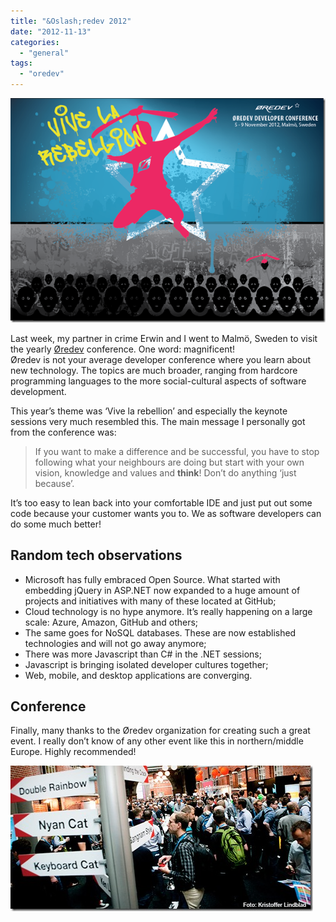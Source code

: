 ```yaml
---
title: "&Oslash;redev 2012"
date: "2012-11-13"
categories: 
  - "general"
tags: 
  - "oredev"
---
```


  
[![oredev](images/oredev.png "oredev")](http://oredev.org/2012)

Last week, my partner in crime Erwin and I went to Malmö, Sweden to visit the yearly [Øredev](http://oredev.org) conference. One word: magnificent!  
Øredev is not your average developer conference where you learn about new technology. The topics are much broader, ranging from hardcore programming languages to the more social-cultural aspects of software development.

This year’s theme was ‘Vive la rebellion’ and especially the keynote sessions very much resembled this. The main message I personally got from the conference was:

> If you want to make a difference and be successful, you have to stop following what your neighbours are doing but start with your own vision, knowledge and values and **think**! Don’t do anything ‘just because’.

It’s too easy to lean back into your comfortable IDE and just put out some code because your customer wants you to. We as software developers can do some much better!

## Random tech observations

- Microsoft has fully embraced Open Source. What started with embedding jQuery in ASP.NET now expanded to a huge amount of projects and initiatives with many of these located at GitHub;
- Cloud technology is no hype anymore. It’s really happening on a large scale: Azure, Amazon, GitHub and others;
- The same goes for NoSQL databases. These are now established technologies and will not go away anymore;
- There was more Javascript than C# in the .NET sessions;
- Javascript is bringing isolated developer cultures together;
- Web, mobile, and desktop applications are converging.

## Conference

Finally, many thanks to the Øredev organization for creating such a great event. I really don’t know of any other event like this in northern/middle Europe. Highly recommended!

[![1931818533](images/1931818533_thumb.jpg "1931818533")](https://blogs.taiga.nl/martijn/wp-content/uploads/2012/11/1931818533.jpg)
